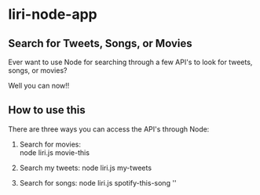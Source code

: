 # liri-node-app

## Search for Tweets, Songs, or Movies

Ever want to use Node for searching through a few API's to look for 
tweets, songs, or movies? 

Well you can now!! 

## How to use this 

There are three ways you can access the API's through Node: 

1. Search for movies:  
    node liri.js movie-this 

2. Search my tweets:
    node liri.js my-tweets

3. Search for songs:
    node liri.js spotify-this-song '<song name here>'